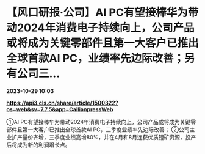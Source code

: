# 【风口研报·公司】AI PC有望接棒华为带动2024年消费电子持续向上，公司产品或将成为关键零部件且第一大客户已推出全球首款AI PC，业绩率先边际改善；另有公司三...

**2023-10-29 10:03**

**https://api3.cls.cn/share/article/1500322?os=web&sv=7.7.5&app=CailianpressWeb**

①AI PC有望接棒华为带动2024年消费电子持续向上，公司产品或将成为关键零部件且第一大客户已推出全球首款AI PC，三季度业绩率先边际改善； ②公司主业扩产量价齐增，三季度业绩高增80%，并在4月和8月连获优质锂矿资源，投产后将成为新的利润增长点。
